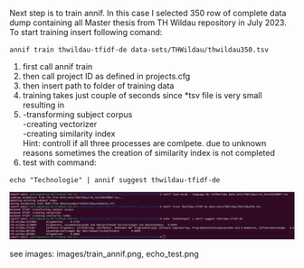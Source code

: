 Next step is to train annif.
In this case I selected 350 row of complete data dump containing all Master thesis from TH Wildau repository in July 2023.
To start training insert following comand:
```
annif train thwildau-tfidf-de data-sets/THWildau/thwildau350.tsv
```
1) first call annif train
2) then call project ID as defined in projects.cfg
3) then insert path to folder of training data
4) training takes just couple of seconds since *tsv file is very small resulting in
5) -transforming subject corpus <br>
   -creating vectorizer<br>
   -creating similarity index<br>
   Hint: controll if all three processes are comlpete. due to unknown reasons sometimes the creation of similarity index is not completed
7) test with command:
```
echo "Technologie" | annif suggest thwildau-tfidf-de
```
![Alt](https://github.com/AndreaBrand/Annif_BIM2022/blob/main/images/echo_test.png)

see images: images/train_annif.png, echo_test.png
